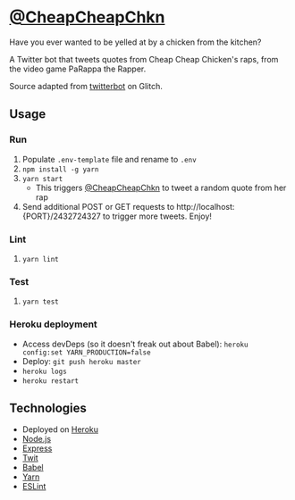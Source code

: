 # [@CheapCheapChkn](https://twitter.com/CheapCheapChkn)

Have you ever wanted to be yelled at by a chicken from the kitchen?

A Twitter bot that tweets quotes from Cheap Cheap Chicken's raps, from the video game PaRappa the Rapper.

Source adapted from [twitterbot](https://twitterbot.glitch.me/) on Glitch.

## Usage

### Run

1. Populate `.env-template` file and rename to `.env`
1. `npm install -g yarn`
1. `yarn start`
    - This triggers [@CheapCheapChkn](https://twitter.com/CheapCheapChkn) to tweet a random quote from her rap
1. Send additional POST or GET requests to http://localhost:{PORT}/2432724327 to trigger more tweets. Enjoy!

### Lint

1. `yarn lint`

### Test

1. `yarn test`

### Heroku deployment

- Access devDeps (so it doesn't freak out about Babel): `heroku config:set YARN_PRODUCTION=false`
- Deploy: `git push heroku master`
- `heroku logs`
- `heroku restart`

## Technologies

- Deployed on [Heroku](https://www.heroku.com/)
- [Node.js](https://nodejs.org/en/)
- [Express](https://expressjs.com/)
- [Twit](https://github.com/ttezel/twit)
- [Babel](https://babeljs.io/)
- [Yarn](https://yarnpkg.com/en/)
- [ESLint](https://eslint.org/)
